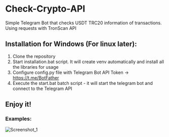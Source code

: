 # Check-Crypto-API
Simple Telegram Bot that checks USDT TRC20 information of transactions. Using requests with TronScan API

## Installation for Windows (For linux later):
1. Clone the repository
2. Start installation.bat script. It will create venv automatically and install all the libraries for usage
3. Configure config.py file with Telegram Bot API Token -> https://t.me/BotFather
4. Execute the start.bat batch script - it will start the telegram bot and connect to the Telegram API

## Enjoy it!

### Examples:
![Screenshot_1](https://github.com/digitaleinc/Check-Crypto-API/assets/120760764/076eece5-6916-4160-84bc-cc9f0605d834)
